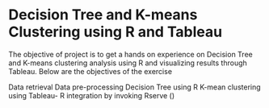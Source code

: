 # Decision Tree and K-means Clustering using R and Tableau
The objective of project is to get a hands on experience on Decision Tree and K-means clustering analysis using R and visualizing results through Tableau. Below are the objectives of the exercise

Data retrieval
Data pre-processing
Decision Tree using R
K-mean clustering using Tableau- R integration by invoking Rserve ()
